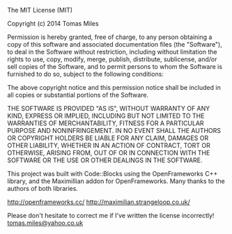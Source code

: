 The MIT License (MIT)

Copyright (c) 2014 Tomas Miles

Permission is hereby granted, free of charge, to any person obtaining a copy
of this software and associated documentation files (the "Software"), to deal
in the Software without restriction, including without limitation the rights
to use, copy, modify, merge, publish, distribute, sublicense, and/or sell
copies of the Software, and to permit persons to whom the Software is
furnished to do so, subject to the following conditions:

The above copyright notice and this permission notice shall be included in
all copies or substantial portions of the Software.

THE SOFTWARE IS PROVIDED "AS IS", WITHOUT WARRANTY OF ANY KIND, EXPRESS OR
IMPLIED, INCLUDING BUT NOT LIMITED TO THE WARRANTIES OF MERCHANTABILITY,
FITNESS FOR A PARTICULAR PURPOSE AND NONINFRINGEMENT. IN NO EVENT SHALL THE
AUTHORS OR COPYRIGHT HOLDERS BE LIABLE FOR ANY CLAIM, DAMAGES OR OTHER
LIABILITY, WHETHER IN AN ACTION OF CONTRACT, TORT OR OTHERWISE, ARISING FROM,
OUT OF OR IN CONNECTION WITH THE SOFTWARE OR THE USE OR OTHER DEALINGS IN
THE SOFTWARE.

This project was built with Code::Blocks using the OpenFrameworks C++ library, and the Maximillian addon for OpenFrameworks.
Many thanks to the authors of both libraries.

http://openframeworks.cc/
http://maximilian.strangeloop.co.uk/

Please don't hesitate to correct me if I've written the license incorrectly!
tomas.miles@yahoo.co.uk
